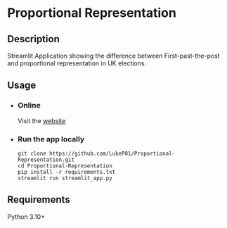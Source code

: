 # Proportional Representation

## Description

Streamlit Application showing the difference between First-past-the-post
and proportional representation in UK elections.


## Usage
- ### Online
  Visit the [website](https://pr-in-uk.streamlit.app)
- ### Run the app locally
  ```
  git clone https://github.com/LukeP81/Proportional-Representation.git
  cd Proportional-Representation
  pip install -r requirements.txt
  streamlit run streamlit_app.py
  ```
## Requirements
Python 3.10+
